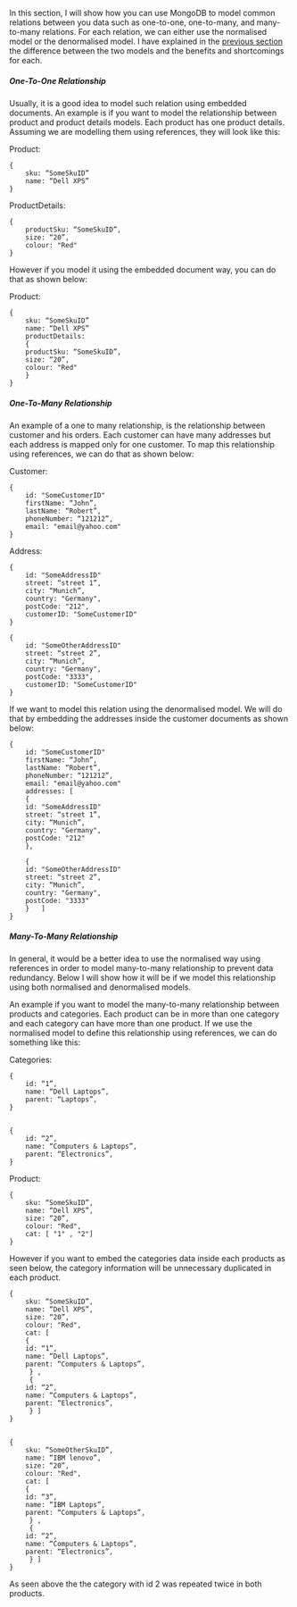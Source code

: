 In this section, I will show how you can use MongoDB to model common relations between you data such as one-to-one, one-to-many, and many-to-many relations. For each relation, we can either use the normalised model or the denormalised model. I have explained in the [previous section](data_layout.md) the difference between the two models and the benefits and shortcomings for each.


##### One-To-One Relationship


Usually, it is a good idea to model such relation using embedded documents. An example is if you want to model the relationship between product and product details models. Each product has one product details. Assuming we are modelling them using references, they will look like this:

Product:

````
{
	sku: “SomeSkuID”
	name: “Dell XPS”
}
````

ProductDetails:

````
{
	productSku: “SomeSkuID”,
	size: “20”,
	colour: "Red"
}
````

However if you model it using the embedded document way, you can do that as shown below:


Product:

````
{
	sku: “SomeSkuID”
	name: “Dell XPS”
	productDetails:
	{
	productSku: “SomeSkuID”,
	size: “20”,
	colour: "Red"
	}
}
````

##### One-To-Many Relationship

An example of a one to many relationship, is the relationship between customer and his orders. Each customer can have many addresses but each address is mapped only for one customer. To map this relationship using references, we can do that as shown below:

Customer:

````
{
    id: "SomeCustomerID"
	firstName: “John”,
	lastName: “Robert”,
	phoneNumber: “121212”,
	email: "email@yahoo.com"
}
````

Address:

````
{
    id: "SomeAddressID"
	street: “street 1”,
	city: “Munich”,
	country: "Germany",
	postCode: "212",
	customerID: "SomeCustomerID"
}

{
    id: "SomeOtherAddressID"
	street: “street 2”,
	city: “Munich”,
	country: "Germany",
	postCode: "3333",
	customerID: "SomeCustomerID"
}
````


If we want to model this relation using the denormalised model. We will do that by embedding the addresses inside the customer documents as shown below:

````
{
    id: "SomeCustomerID"
	firstName: “John”,
	lastName: “Robert”,
	phoneNumber: “121212”,
	email: "email@yahoo.com"
	addresses: [
	{
	id: "SomeAddressID"
	street: “street 1”,
	city: “Munich”,
	country: "Germany",
	postCode: "212"
	},
	
	{
	id: "SomeOtherAddressID"
	street: “street 2”,
	city: “Munich”,
	country: "Germany",
	postCode: "3333"
	}	]
}
````



##### Many-To-Many Relationship

In general, it would be a better idea to use the normalised way using references in order to model many-to-many relationship to prevent data redundancy. Below I will show how it will be if we model this relationship using both normalised and denormalised models.

An example if you want to model the many-to-many relationship between products and categories. Each product can be in more than one category and each category can have more than one product. If we use the normalised model to define this relationship using references, we can do something like this:

Categories:

````
{
	id: “1”,
	name: “Dell Laptops”,
	parent: “Laptops”,
}


{
	id: “2”,
	name: “Computers & Laptops”,
	parent: “Electronics”,
}
````

Product:

````
{
	sku: “SomeSkuID”,
	name: “Dell XPS”,
	size: “20”,
	colour: "Red",
	cat: [ "1" , "2"]
}
````

However if you want to embed the categories data inside each products as seen below, the category information will be unnecessary duplicated in each product. 


````
{
	sku: “SomeSkuID”,
	name: “Dell XPS”,
	size: “20”,
	colour: "Red",
	cat: [
	{
	id: “1”,
	name: “Dell Laptops”,
	parent: “Computers & Laptops”,
	 } , 
	 {
	id: “2”,
	name: “Computers & Laptops”,
	parent: “Electronics”,
	 } ]
}


{
	sku: “SomeOtherSkuID”,
	name: “IBM lenovo”,
	size: “20”,
	colour: "Red",
	cat: [
	{
	id: “3”,
	name: “IBM Laptops”,
	parent: “Computers & Laptops”,
	 } , 
	 {
	id: “2”,
	name: “Computers & Laptops”,
	parent: “Electronics”,
	 } ]
}
````

As seen above the the category with id 2 was repeated twice in both products. 


